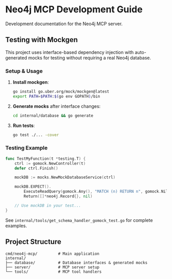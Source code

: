 # Neo4j MCP Development Guide

Development documentation for the Neo4j MCP server.

## Testing with Mockgen

This project uses interface-based dependency injection with auto-generated mocks for testing without requiring a real Neo4j database.

### Setup & Usage

1. **Install mockgen**:

   ```bash
   go install go.uber.org/mock/mockgen@latest
   export PATH=$PATH:$(go env GOPATH)/bin
   ```

2. **Generate mocks** after interface changes:

   ```bash
   cd internal/database && go generate
   ```

3. **Run tests**:
   ```bash
   go test ./... -cover
   ```

### Testing Example

```go
func TestMyFunction(t *testing.T) {
    ctrl := gomock.NewController(t)
    defer ctrl.Finish()

    mockDB := mocks.NewMockDatabaseService(ctrl)

    mockDB.EXPECT().
        ExecuteReadQuery(gomock.Any(), "MATCH (n) RETURN n", gomock.Nil(), "neo4j").
        Return([]*neo4j.Record{}, nil)

    // Use mockDB in your test...
}
```

See `internal/tools/get_schema_handler_gomock_test.go` for complete examples.

## Project Structure

```
cmd/neo4j-mcp/         # Main application
internal/
├── database/          # Database interfaces & generated mocks
├── server/            # MCP server setup
└── tools/             # MCP tool handlers
```

```

```
